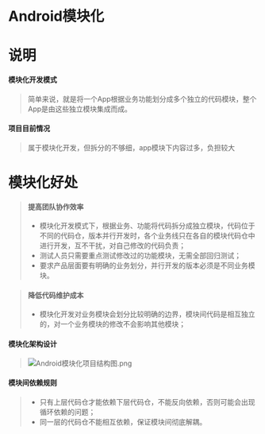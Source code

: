 # Android模块化

# 说明

#### 模块化开发模式

>简单来说，就是将一个App根据业务功能划分成多个独立的代码模块，整个App是由这些独立模块集成而成。



#### 项目目前情况

>属于模块化开发，但拆分的不够细，app模块下内容过多，负担较大



# 模块化好处

> #### 提高团队协作效率
>
> - 模块化开发模式下，根据业务、功能将代码拆分成独立模块，代码位于不同的代码仓，版本并行开发时，各个业务线只在各自的模块代码仓中进行开发，互不干扰，对自己修改的代码负责；
> - 测试人员只需要重点测试修改过的功能模块，无需全部回归测试；
> - 要求产品层面要有明确的业务划分，并行开发的版本必须是不同业务模块。


> #### 降低代码维护成本
>
> - 模块化开发对业务模块会划分比较明确的边界，模块间代码是相互独立的，对一个业务模块的修改不会影响其他模块；



#### 模块化架构设计

>![Android模块化项目结构图.png](https://upload-images.jianshu.io/upload_images/26005601-706099b842d6ab5e.png?imageMogr2/auto-orient/strip%7CimageView2/2/w/1240)



#### 模块间依赖规则

>- 只有上层代码仓才能依赖下层代码仓，不能反向依赖，否则可能会出现循环依赖的问题；
>- 同一层的代码仓不能相互依赖，保证模块间彻底解耦。

 